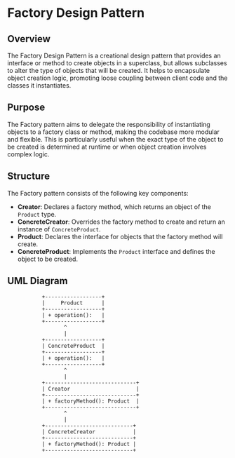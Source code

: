 # Factory Design Pattern

## Overview

The Factory Design Pattern is a creational design pattern that provides an interface or method to create objects in a superclass, but allows subclasses to alter the type of objects that will be created. It helps to encapsulate object creation logic, promoting loose coupling between client code and the classes it instantiates.

## Purpose

The Factory pattern aims to delegate the responsibility of instantiating objects to a factory class or method, making the codebase more modular and flexible. This is particularly useful when the exact type of the object to be created is determined at runtime or when object creation involves complex logic.

## Structure

The Factory pattern consists of the following key components:

- **Creator**: Declares a factory method, which returns an object of the `Product` type.
- **ConcreteCreator**: Overrides the factory method to create and return an instance of `ConcreteProduct`.
- **Product**: Declares the interface for objects that the factory method will create.
- **ConcreteProduct**: Implements the `Product` interface and defines the object to be created.

## UML Diagram

```plaintext
           +------------------+
           |     Product      |
           +------------------+
           | + operation():   |
           +------------------+
                  ^
                  |
           +------------------+
           | ConcreteProduct  |
           +------------------+
           | + operation():   |
           +------------------+
                  ^
                  |
           +-----------------------------+
           | Creator                     |
           +-----------------------------+
           | + factoryMethod(): Product  |
           +-----------------------------+
                  ^
                  |
           +----------------------------+
           | ConcreteCreator            |
           +----------------------------+
           | + factoryMethod(): Product |
           +----------------------------+
